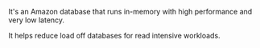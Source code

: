 It's an Amazon database that runs in-memory with high performance and very low latency.

It helps reduce load off databases for read intensive workloads.